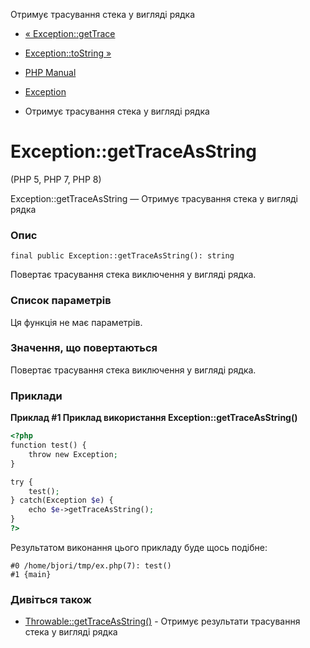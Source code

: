 Отримує трасування стека у вигляді рядка

-   [« Exception::getTrace](exception.gettrace.md)
    
-   [Exception::toString »](exception.tostring.md)
    
-   [PHP Manual](index.md)
    
-   [Exception](class.exception.md)
    
-   Отримує трасування стека у вигляді рядка
    

# Exception::getTraceAsString

(PHP 5, PHP 7, PHP 8)

Exception::getTraceAsString — Отримує трасування стека у вигляді рядка

### Опис

```methodsynopsis
final public Exception::getTraceAsString(): string
```

Повертає трасування стека виключення у вигляді рядка.

### Список параметрів

Ця функція не має параметрів.

### Значення, що повертаються

Повертає трасування стека виключення у вигляді рядка.

### Приклади

**Приклад #1 Приклад використання **Exception::getTraceAsString()****

```php
<?php
function test() {
    throw new Exception;
}

try {
    test();
} catch(Exception $e) {
    echo $e->getTraceAsString();
}
?>
```

Результатом виконання цього прикладу буде щось подібне:

```
#0 /home/bjori/tmp/ex.php(7): test()
#1 {main}
```

### Дивіться також

-   [Throwable::getTraceAsString()](throwable.gettraceasstring.md) - Отримує результати трасування стека у вигляді рядка